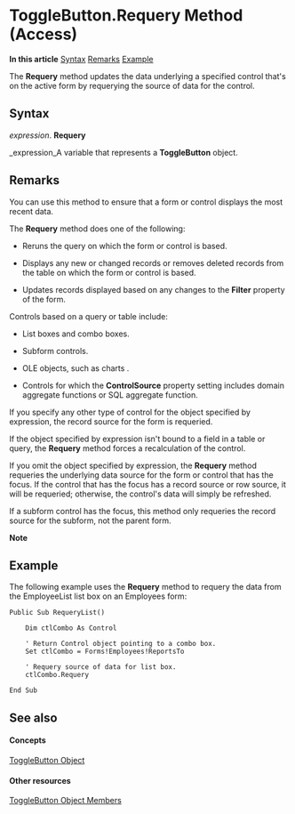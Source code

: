 
# ToggleButton.Requery Method (Access)

 **In this article**
 [Syntax](#sectionSection0)
 [Remarks](#sectionSection1)
 [Example](#sectionSection2)


The  **Requery** method updates the data underlying a specified control that's on the active form by requerying the source of data for the control.

## Syntax
<a name="sectionSection0"> </a>

 _expression_. **Requery**

 _expression_A variable that represents a  **ToggleButton** object.


## Remarks
<a name="sectionSection1"> </a>

You can use this method to ensure that a form or control displays the most recent data.

The  **Requery** method does one of the following:


- Reruns the query on which the form or control is based.
    
- Displays any new or changed records or removes deleted records from the table on which the form or control is based.
    
- Updates records displayed based on any changes to the  **Filter** property of the form.
    
Controls based on a query or table include:


- List boxes and combo boxes.
    
- Subform controls.
    
- OLE objects, such as charts .
    
- Controls for which the  **ControlSource** property setting includes domain aggregate functions or SQL aggregate function.
    
If you specify any other type of control for the object specified by expression, the record source for the form is requeried.

If the object specified by expression isn't bound to a field in a table or query, the  **Requery** method forces a recalculation of the control.

If you omit the object specified by expression, the  **Requery** method requeries the underlying data source for the form or control that has the focus. If the control that has the focus has a record source or row source, it will be requeried; otherwise, the control's data will simply be refreshed.

If a subform control has the focus, this method only requeries the record source for the subform, not the parent form.


 **Note**  


## Example
<a name="sectionSection2"> </a>

The following example uses the  **Requery** method to requery the data from the EmployeeList list box on an Employees form:


```
Public Sub RequeryList() 
 
    Dim ctlCombo As Control 
 
    ' Return Control object pointing to a combo box. 
    Set ctlCombo = Forms!Employees!ReportsTo 
 
    ' Requery source of data for list box. 
    ctlCombo.Requery 
 
End Sub 

```


## See also
<a name="sectionSection2"> </a>


#### Concepts


 [ToggleButton Object](1c20d809-d7db-e096-4328-ebb4d79e770e.md)
#### Other resources


 [ToggleButton Object Members](487101e7-c090-eb79-3671-5c9ce86cb6b0.md)
